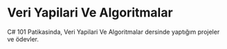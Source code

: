 # Veri Yapilari Ve Algoritmalar
C# 101 Patikasinda, Veri Yapilari Ve Algoritmalar dersinde yaptığım projeler ve ödevler.